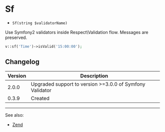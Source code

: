 # Sf

- `Sf(string $validatorName)`

Use Symfony2 validators inside Respect\Validation flow. Messages
are preserved.

```php
v::sf('Time')->isValid('15:00:00');
```

## Changelog

Version | Description
--------|-------------
  2.0.0 | Upgraded support to version >=3.0.0 of Symfony Validator
  0.3.9 | Created

***
See also:

- [Zend](Zend.md)
